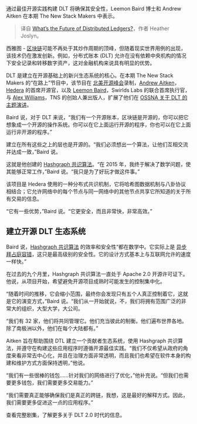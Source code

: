 
<!--
title: 分布式账本的未来是什么？
cover: https://cdn.thenewstack.io/media/2024/07/1910f291-thumbnail.png
-->

通过最佳开源实践构建 DLT 将确保其安全性，Leemon Baird 博士和 Andrew Aitken 在本期 The New Stack Makers 中表示。

> 译自 [What’s the Future of Distributed Ledgers?](https://thenewstack.io/whats-the-future-of-distributed-ledgers/)，作者 Heather Joslyn。

西雅图 - [区块链](https://thenewstack.io/why-i-changed-my-mind-about-blockchain/)可能不再处于其炒作周期的顶峰，但随着现实世界用例的出现，该技术仍在激发创新。例如，分布式账本 (DLT) 允许在没有依赖中央机构的情况下安全记录和转移数字资产，这对金融机构来说具有明显的优势。

DLT 是建立在开源基础上的新兴生态系统的核心。在本期 The New Stack Makers 的“在路上”节目中，该节目在 [北美开源峰会](https://thenewstack.io/opentofu-vs-hashicorp-takes-center-stage-at-open-source-summit/)录制，[Andrew Aitken](https://www.linkedin.com/in/opensourcestrategy/)，[Hedera](https://hedera.com/) 的首席开源官，以及 [Leemon Baird](https://www.linkedin.com/in/leemon-baird/)，Swirlds Labs 的联合首席执行官，与 [Alex Williams](https://thenewstack.io/author/alex/)，TNS 的创始人兼出版人，扩展了他们在 [OSSNA 关于 DLT 的主题演讲](https://ossna2024.sched.com/event/1afL1/keynote-open-source-and-dlt-20-andrew-aitken-chief-open-source-officer-hedera-dr-leemon-baird-inventor-of-hashgraph-consensus-co-founder-hedera-co-founderco-ceo-swirlds-labs?iframe=no)。

Baird 说，对于 DLT 来说，“我们有一个开源账本，区块链是开源的，你可以把它想象成一个开源的操作系统。你可以在它上面运行开源的程序，你也可以在它上面运行非开源的程序。”

建立在所有这些之上的层也是开源的。“我们必须想出一个算法，让他们互相交流并达成一致，”Baird 说。

这就是他创建的 [Hashgraph 共识算法](https://youtu.be/cje1vuVKhwY?si=CjVH1TQ6_GIr2-j8)。“在 2015 年，我终于解决了数学问题，使其能够正常工作，”Baird 说。“我只是为了好玩才做这件事。”

该项目是 Hedera 使用的一种分布式共识机制，它将哈希图数据机制与八卦协议相结合；它允许网络中的每个节点与同一网络中的其他节点共享它所知道的关于所有交易的信息。

“它有一些优势，”Baird 说。“它更安全，而且非常快，非常高效。”

## 建立开源 DLT 生态系统

Baird 说，[Hashgraph 共识算法](https://github.com/hashgraph/hedera-docs/blob/master/core-concepts/hashgraph-consensus-algorithms/README.md) 的效率和安全性“都在数学中。它实际上是 [异步拜占庭容错](https://hedera.com/learning/hedera-hashgraph/what-is-asynchronous-byzantine-fault-tolerance-abft)，这只是最高级别的安全性。它的设计方式基本上与互联网允许的速度一样快。”

在过去的九个月里，Hashgraph 共识算法一直处于 Apache 2.0 开源许可证下。他说，从项目开始，希望避免开源项目成熟时可能发生的控制集中化。

“随着时间的推移，它会缩小范围，最终你会发现只有五个人真正控制着它，这就是它的演变方式，”Baird 说。“我们从一开始就说，不，我们将拥有范围广泛的非常大的组织，大型大学，大公司。

“我们有 32 家，他们将共同管理它。他们充当彼此的制衡。他们遍布世界各地。除了南极洲以外，他们在每个大陆都有。”

Aitken 旨在帮助围绕 DTL 建立一个贡献者生态系统，使用 Hashgraph 共识算法，并遵守在构建这些应用程序时遵循开源最佳实践。“我们不仅希望从政府的角度来看非常去中心化，并且在治理方面非常透明，而且我们也希望在软件本身的构建和维护方式方面保持透明，”他说。

“我们有一些很棒的钱包……针对我们的网络进行了优化，”他补充说。“但我们也需要更多钱包，我们需要更多交易能力。”

“我们需要真正能够确保我们是真正的跨链，我想，这是最好的解释方式。因此，我们需要更多促进这一点的应用程序。”

查看完整剧集，了解更多关于 DLT 2.0 时代的信息。
